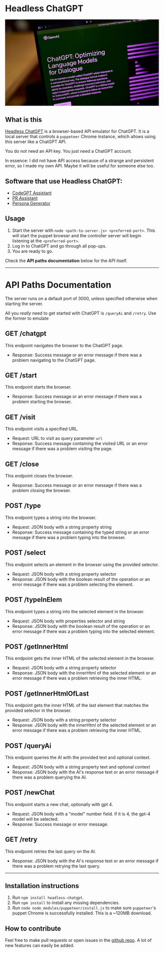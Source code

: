 # Headless ChatGPT

![Headless ChatGPT banner](/media/chatgpt-banner.webp)

## What is this

[Headless ChatGPT](https://www.npmjs.com/package/headless-chatgpt/) is a browser-based API emulator for ChatGPT. It is a local server that controls a `puppeteer` Chrome instance, which allows using this server like a ChatGPT API.

You do not need an API key. You just need a ChatGPT account.

In essence: I did not have API access because of a strange and persistent error, so I made my own API. Maybe it will be useful for someone else too.

## Software that use Headless ChatGPT:
- [CodeGPT Assistant](https://github.com/HalilCan/codeGPT-assistant-extension)
- [PR Assistant](https://www.youtube.com/watch?v=AgzSUK_9FoE)
- [Persona Generator](https://www.youtube.com/watch?v=xQByoQW1HjM)


## Usage

1. Start the server with `node <path-to-server.js> <preferred-port>`. This will start the puppet browser and the controller server will begin listening at the `<preferred-port>`.
2. Log in to ChatGPT and go through all pop-ups. 
3. You are ready to go.

Check the **API paths documentation** below for the API itself.

---

# API Paths Documentation
The server runs on a default port of 3000, unless specified otherwise when starting the server.

All you *really* need to get started with ChatGPT is `/queryAi` and `/retry`. Use the former to emulate 

## GET /chatgpt
This endpoint navigates the browser to the ChatGPT page.

* Response: Success message or an error message if there was a problem navigating to the ChatGPT page.

## GET /start

This endpoint starts the browser.

* Response: Success message or an error message if there was a problem starting the browser.

## GET /visit
This endpoint visits a specified URL.

* Request: URL to visit as query parameter `url`
* Response: Success message containing the visited URL or an error message if there was a problem visiting the page.

## GET /close
This endpoint closes the browser.

* Response: Success message or an error message if there was a problem closing the browser.

## POST /type
This endpoint types a string into the browser.

* Request: JSON body with a string property string
* Response: Success message containing the typed string or an error message if there was a problem typing into the browser.

## POST /select
This endpoint selects an element in the browser using the provided selector.

*  Request: JSON body with a string property selector
* Response: JSON body with the boolean result of the operation or an error message if there was a problem selecting the element.

## POST /typeInElem
This endpoint types a string into the selected element in the browser.

* Request: JSON body with properties selector and string
* Response: JSON body with the boolean result of the operation or an error message if there was a problem typing into the selected element.

## POST /getInnerHtml
This endpoint gets the inner HTML of the selected element in the browser.

* Request: JSON body with a string property selector
* Response: JSON body with the innerHtml of the selected element or an error message if there was a problem retrieving the inner HTML.


## POST /getInnerHtmlOfLast
This endpoint gets the inner HTML of the last element that matches the provided selector in the browser.

* Request: JSON body with a string property selector
* Response: JSON body with the innerHtml of the selected element or an error message if there was a problem retrieving the inner HTML.

## POST /queryAi
This endpoint queries the AI with the provided text and optional context.

* Request: JSON body with a string property text and optional context
* Response: JSON body with the AI's response text or an error message if there was a problem querying the AI.

## POST /newChat
This endpoint starts a new chat, optionally with gpt 4.

* Request: JSON body with a "model" number field. If it is 4, the gpt-4 model will be selected.
* Response: Success message or error message.

## GET /retry
This endpoint retries the last query on the AI.

* Response: JSON body with the AI's response text or an error message if there was a problem retrying the last query.

---

## Installation instructions

1. Run `npm install headless-chatgpt`. 
1. Run `npm install` to install any missing dependencies.
2. Run `node node_modules/puppeteer/install.js` to make sure `puppeteer`'s puppet Chrome is successfully installed. This is a ~120MB download.

## How to contribute

Feel free to make pull requests or open issues in the [github repo](https://github.com/HalilCan/headless-chatgpt). A lot of new features can easily be added.
